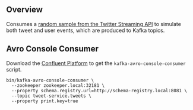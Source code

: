 ## Overview

Consumes a [random sample from the Twitter Streaming API](https://dev.twitter.com/streaming/reference/get/statuses/sample) to simulate 
both tweet and user events, which are produced to Kafka topics.

## Avro Console Consumer

Download the [Confluent Platform](http://www.confluent.io/download/) to get the `kafka-avro-console-consumer` script.

```
bin/kafka-avro-console-consumer \
  --zookeeper zookeeper.local:32181 \
  --property schema.registry.url=http://schema-registry.local:8081 \
  --topic tweet-service.tweets \
  --property print.key=true
```
